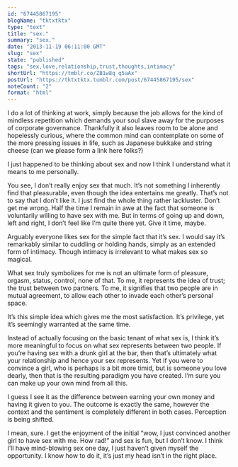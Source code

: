 ```yaml
---
id: "67445867195"
blogName: "tktxtktx"
type: "text"
title: "sex."
summary: "sex."
date: "2013-11-19 06:11:00 GMT"
slug: "sex"
state: "published"
tags: "sex,love,relationship,trust,thoughts,intimacy"
shortUrl: "https://tmblr.co/ZB1w8q_q5aAx"
postUrl: "https://tktxtktx.tumblr.com/post/67445867195/sex"
noteCount: "2"
format: "html"
---
```


I do a lot of thinking at work, simply because the job allows for the kind of mindless repetition which demands your soul slave away for the purposes of corporate governance. Thankfully it also leaves room to be alone and hopelessly curious, where the common mind can contemplate on some of the more pressing issues in life, such as Japanese bukkake and string cheese (can we please form a link here folks?)

I just happened to be thinking about sex and now I think I understand what it means to me personally. 

You see, I don’t really enjoy sex that much. It’s not something I inherently find that pleasurable, even though the idea entertains me greatly. That’s not to say that I don’t like it. I just find the whole thing rather lackluster. Don’t get me wrong. Half the time I remain in awe at the fact that someone is voluntarily willing to have sex with me. But in terms of going up and down, left and right, I don’t feel like I’m quite there yet. Give it time, maybe. 

Arguably everyone likes sex for the simple fact that it’s sex. I would say it’s remarkably similar to cuddling or holding hands, simply as an extended form of intimacy. Though intimacy is irrelevant to what makes sex so magical. 

What sex truly symbolizes for me is not an ultimate form of pleasure, orgasm, status, control, none of that. To me, it represents the idea of trust; the trust between two partners. To me, it signifies that two people are in mutual agreement, to allow each other to invade each other’s personal space.

It’s this simple idea which gives me the most satisfaction. It’s privilege, yet it’s seemingly warranted at the same time. 

Instead of actually focusing on the basic tenant of what sex is, I think it’s more meaningful to focus on what sex represents between two people. If you’re having sex with a drunk girl at the bar, then that’s ultimately what your relationship and hence your sex represents. Yet if you were to convince a girl, who is perhaps is a bit more timid, but is someone you love dearly, then that is the resulting paradigm you have created. I’m sure you can make up your own mind from all this.

I guess I see it as the difference between earning your own money and having it given to you. The outcome is exactly the same, however the context and the sentiment is completely different in both cases. Perception is being shifted. 

I mean, sure. I get the enjoyment of the initial “wow, I just convinced another girl to have sex with me. How rad!” and sex is fun, but I don’t know. I think I’ll have mind-blowing sex one day, I just haven’t given myself the opportunity. I know how to do it, it’s just my head isn’t in the right place.